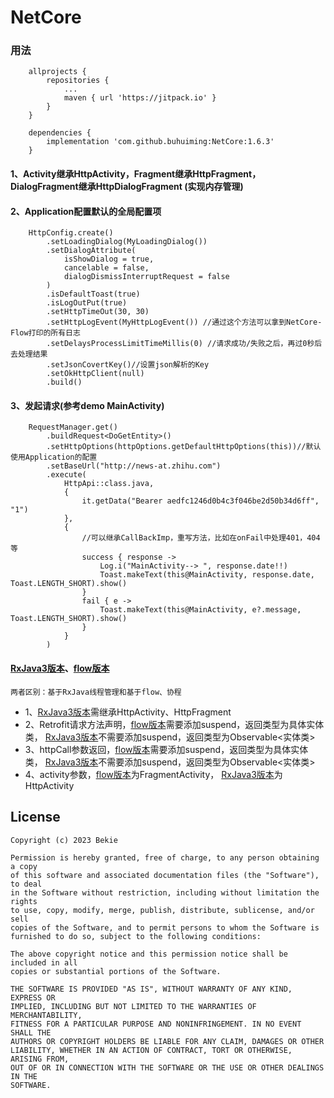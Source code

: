 # NetCore

### 用法

        allprojects {
            repositories {
                ...
                maven { url 'https://jitpack.io' }
            }
        }

        dependencies {
            implementation 'com.github.buhuiming:NetCore:1.6.3'
        }

#### 1、Activity继承HttpActivity，Fragment继承HttpFragment，DialogFragment继承HttpDialogFragment (实现内存管理)

#### 2、Application配置默认的全局配置项
        HttpConfig.create()
            .setLoadingDialog(MyLoadingDialog())
            .setDialogAttribute(
                isShowDialog = true,
                cancelable = false,
                dialogDismissInterruptRequest = false
            )
            .isDefaultToast(true)
            .isLogOutPut(true)
            .setHttpTimeOut(30, 30)
            .setHttpLogEvent(MyHttpLogEvent()) //通过这个方法可以拿到NetCore-Flow打印的所有日志 
            .setDelaysProcessLimitTimeMillis(0) //请求成功/失败之后，再过0秒后去处理结果
            .setJsonCovertKey()//设置json解析的Key
            .setOkHttpClient(null)
            .build()
#### 3、发起请求(参考demo MainActivity)

        RequestManager.get()
            .buildRequest<DoGetEntity>()
            .setHttpOptions(httpOptions.getDefaultHttpOptions(this))//默认使用Application的配置
            .setBaseUrl("http://news-at.zhihu.com")
            .execute(
                HttpApi::class.java,
                {
                    it.getData("Bearer aedfc1246d0b4c3f046be2d50b34d6ff", "1")
                },
                {
                    //可以继承CallBackImp，重写方法，比如在onFail中处理401，404等
                    success { response ->
                        Log.i("MainActivity--> ", response.date!!)
                        Toast.makeText(this@MainActivity, response.date, Toast.LENGTH_SHORT).show()
                    }
                    fail { e ->
                        Toast.makeText(this@MainActivity, e?.message, Toast.LENGTH_SHORT).show()
                    }
                }
            )

#### [RxJava3版本](https://github.com/buhuiming/NetCore)、[flow版本](https://github.com/buhuiming/NetCore-Flow)
    两者区别：基于RxJava线程管理和基于flow、协程

* 1、[RxJava3版本](https://github.com/buhuiming/NetCore)需继承HttpActivity、HttpFragment
* 2、Retrofit请求方法声明，[flow版本](https://github.com/buhuiming/NetCore-Flow)需要添加suspend，返回类型为具体实体类，
  [RxJava3版本](https://github.com/buhuiming/NetCore)不需要添加suspend，返回类型为Observable<实体类>
* 3、httpCall参数返回，[flow版本](https://github.com/buhuiming/NetCore-Flow)需要添加suspend，返回类型为具体实体类，
  [RxJava3版本](https://github.com/buhuiming/NetCore)不需要添加suspend，返回类型为Observable<实体类>
* 4、activity参数，[flow版本](https://github.com/buhuiming/NetCore-Flow)为FragmentActivity，
  [RxJava3版本](https://github.com/buhuiming/NetCore)为HttpActivity
  
  
## License

```
Copyright (c) 2023 Bekie

Permission is hereby granted, free of charge, to any person obtaining a copy
of this software and associated documentation files (the "Software"), to deal
in the Software without restriction, including without limitation the rights
to use, copy, modify, merge, publish, distribute, sublicense, and/or sell
copies of the Software, and to permit persons to whom the Software is
furnished to do so, subject to the following conditions:

The above copyright notice and this permission notice shall be included in all
copies or substantial portions of the Software.

THE SOFTWARE IS PROVIDED "AS IS", WITHOUT WARRANTY OF ANY KIND, EXPRESS OR
IMPLIED, INCLUDING BUT NOT LIMITED TO THE WARRANTIES OF MERCHANTABILITY,
FITNESS FOR A PARTICULAR PURPOSE AND NONINFRINGEMENT. IN NO EVENT SHALL THE
AUTHORS OR COPYRIGHT HOLDERS BE LIABLE FOR ANY CLAIM, DAMAGES OR OTHER
LIABILITY, WHETHER IN AN ACTION OF CONTRACT, TORT OR OTHERWISE, ARISING FROM,
OUT OF OR IN CONNECTION WITH THE SOFTWARE OR THE USE OR OTHER DEALINGS IN THE
SOFTWARE.
```

